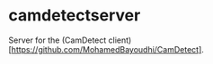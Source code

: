 # camdetectserver

Server for the (CamDetect client)[https://github.com/MohamedBayoudhi/CamDetect].
